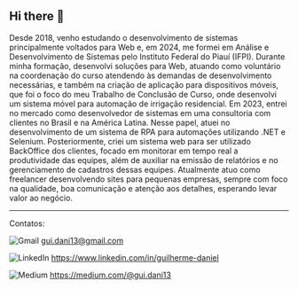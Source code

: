 ## Hi there 👋

Desde 2018, venho estudando o desenvolvimento de sistemas principalmente voltados para Web e, em 2024, me formei em Análise e Desenvolvimento de Sistemas pelo Instituto Federal do Piauí (IFPI). Durante minha formação, desenvolvi soluções para Web, atuando como voluntário na coordenação do curso atendendo às demandas de desenvolvimento necessárias, e também na criação de aplicação para dispositivos móveis, que foi o foco do meu Trabalho de Conclusão de Curso, onde desenvolvi um sistema móvel para automação de irrigação residencial. Em 2023, entrei no mercado como desenvolvedor de sistemas em uma consultoria com clientes no Brasil e na América Latina. Nesse papel, atuei no desenvolvimento de um sistema de RPA para automações utilizando .NET e Selenium. Posteriormente, criei um sistema web para ser utilizado BackOffice dos clientes, focado em monitorar em tempo real a produtividade das equipes, além de auxiliar na emissão de relatórios e no gerenciamento de cadastros dessas equipes. Atualmente atuo como freelancer desenvolvendo sites para pequenas empresas, sempre com foco na qualidade, boa comunicação e atenção aos detalhes, esperando levar valor ao negócio.

---
Contatos:

![Gmail](https://img.shields.io/badge/Gmail-D14836?style=for-the-badge&logo=gmail&logoColor=white) gui.dani13@gmail.com

![LinkedIn](https://img.shields.io/badge/linkedin-%230077B5.svg?style=for-the-badge&logo=linkedin&logoColor=white) https://www.linkedin.com/in/guilherme-daniel

![Medium](https://img.shields.io/badge/Medium-12100E?style=for-the-badge&logo=medium&logoColor=white) https://medium.com/@gui.dani13
